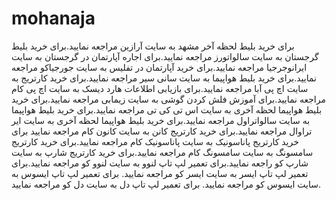 # mohanaja
برای خرید بلیط لحظه آخر مشهد به سایت آرازین مراجعه نمایید.برای خرید بلیط گرجستان به سایت سالواتورز مراجعه نمایید.برای اجاره آپارتمان در گرجستان به سایت ایرانوجرجیا مراجعه نمایید.برای خرید آپارتمان در تفلیس به سایت جورجیاکو مراجعه نمایید.برای خرید بلیط هواپیما به سایت سانی سیر مراجعه نمایید.برای خرید کارتریج به سایت اچ پی آبا مراجعه نمایید.برای بازیابی اطلاعات هارد دیسک به سایت اچ پی کام مراجعه نمایید.برای آموزش فلش کردن گوشی به سایت زیمابی مراجعه نمایید.برای خرید بلیط هواپیما لحظه آخری به سایت اس تی کی تی مراجعه نمایید.برای خرید بلیط هواپیما به سایت سالواتراول مراجعه نمایید.برای خرید بلیط هواپیما لحظه آخری به سایت ایر تراوال مراجعه نمایید.برای خرید کارتریج کانن به سایت کانون کام مراجعه نمایید برای خرید کارتریج پاناسونیک به سایت پاناسونیک کام مراجعه نمایید.برای خرید کارتریج سامسونگ به سایت سامسونگ کام مراجعه نمایید.برای خرید کارتریج شارپ به سایت شارپ کو راجعه نمایید.برای تعمیر لپ تاپ لنوو به سایت لنوو کو مراجعه نمایید.برای تعمیر لپ تاپ ایسر به سایت ایسر کو مراجعه نمایید. برای تعمیر لپ تاپ ایسوس به سایت ایسوس کو مراجعه نمایید. برای تعمیر لپ تاپ دل به سایت دل کو مراجعه نمایید.
